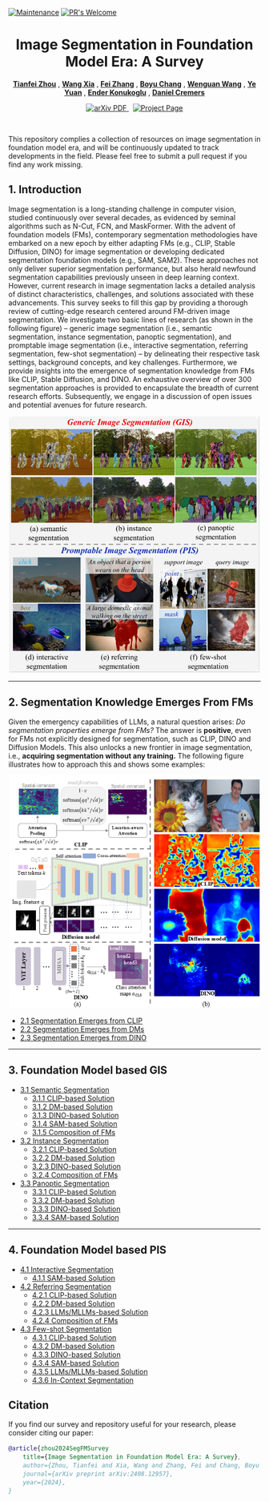 [![Maintenance](https://img.shields.io/badge/Maintained%3F-yes-green.svg)](https://GitHub.com/Naereen/StrapDown.js/graphs/commit-activity)
[![PR's Welcome](https://img.shields.io/badge/PRs-welcome-brightgreen.svg?style=flat)](http://makeapullrequest.com) 

<p align="center">
  <h1 align="center">Image Segmentation in Foundation Model Era: A Survey</h1>
      
  <p align="center">
    <a href="https://www.tfzhou.com/"><strong>Tianfei Zhou</strong></a>
    ,
    <a href=""><strong>Wang Xia</strong></a>
    ,
    <a href=""><strong>Fei Zhang</strong></a>
    ,
    <a href=""><strong> Boyu Chang</strong></a>
              ,
    <a href="https://sites.google.com/view/wenguanwang"><strong>Wenguan Wang</strong></a>
    ,
    <a href=""><strong>Ye Yuan</strong></a>
        ,
    <a href="https://scholar.google.com/citations?user=OeEMrhQAAAAJ&hl=en"><strong>Ender Konukoglu</strong></a>
            ,
    <a href="https://cvg.cit.tum.de/members/cremers"><strong>Daniel Cremers</strong></a>

   </p>
   
  <p align="center">
    <a href='[https://arxiv.org/abs/2107.01153](https://arxiv.org/pdf/2408.12957)'>
      <img src='https://img.shields.io/badge/Paper-PDF-green?style=flat&logo=arXiv&logoColor=green' alt='arXiv PDF'>
    </a>
    <a href='https://github.com/tfzhou/VS-Survey' style='padding-left: 0.5rem;'>
      <img src='https://img.shields.io/badge/Project-Page-blue?style=flat&logo=Google%20chrome&logoColor=blue' alt='Project Page'>
    </a>
  </p>
</p>
<br />


This repository complies a collection of resources on image segmentation in foundation model era, 
and will be  continuously updated to track developments in the field. 
Please feel free to submit a pull request if you find any work missing.

## 1. Introduction
Image segmentation is a long-standing challenge in computer vision, studied continuously over several decades, as
evidenced by seminal algorithms such as N-Cut, FCN, and MaskFormer. With the advent of foundation models (FMs), contemporary
segmentation methodologies have embarked on a new epoch by either adapting FMs (e.g., CLIP, Stable Diffusion, DINO) for image
segmentation or developing dedicated segmentation foundation models (e.g., SAM, SAM2). These approaches not only deliver
superior segmentation performance, but also herald newfound segmentation capabilities previously unseen in deep learning context.
However, current research in image segmentation lacks a detailed analysis of distinct characteristics, challenges, and solutions
associated with these advancements. This survey seeks to fill this gap by providing a thorough review of cutting-edge research
centered around FM-driven image segmentation. We investigate two basic lines of research (as shown in the following figure) – generic image segmentation (i.e.,
semantic segmentation, instance segmentation, panoptic segmentation), and promptable image segmentation (i.e., interactive
segmentation, referring segmentation, few-shot segmentation) – by delineating their respective task settings, background concepts,
and key challenges. Furthermore, we provide insights into the emergence of segmentation knowledge from FMs like CLIP, Stable
Diffusion, and DINO. An exhaustive overview of over 300 segmentation approaches is provided to encapsulate the breadth of current
research efforts. Subsequently, we engage in a discussion of open issues and potential avenues for future research. 

<p align="center">
  <img src="tasks.png" width="500">
</p>

***

## 2. Segmentation Knowledge Emerges From FMs
Given the emergency capabilities of LLMs, a natural question arises: *Do segmentation properties emerge from FMs?* The
 answer is **positive**, even for FMs not explicitly designed for
 segmentation, such as CLIP, DINO and Diffusion Models. This also unlocks a new frontier in image segmentation,
 i.e., **acquiring segmentation without any training.** The following figure illustrates how to approach this and shows some examples:

<p align="center">
  <img src="segmentation emerge.PNG" width="500">
</p>

- [2.1 Segmentation Emerges from CLIP]()
- [2.2 Segmentation Emerges from DMs]()
- [2.3 Segmentation Emerges from DINO]()

***

## 3. Foundation Model based GIS
- [3.1 Semantic Segmentation]()
  - [3.1.1 CLIP-based Solution]()
  - [3.1.2 DM-based Solution]()
  - [3.1.3 DINO-based Solution]()
  - [3.1.4 SAM-based Solution]()
  - [3.1.5 Composition of FMs]()
- [3.2 Instance Segmentation]()
  - [3.2.1 CLIP-based Solution]()
  - [3.2.2 DM-based Solution]()
  - [3.2.3 DINO-based Solution]()
  - [3.2.4 Composition of FMs]()
- [3.3 Panoptic Segmentation]()
  - [3.3.1 CLIP-based Solution]()
  - [3.3.2 DM-based Solution]()
  - [3.3.3 DINO-based Solution]()
  - [3.3.4 SAM-based Solution]()

***

## 4. Foundation Model based PIS
- [4.1 Interactive Segmentation](4-PIS.md#41-interactive-segmentation)
  - [4.1.1 SAM-based Solution](4-PIS.md#411-sam-based-solution)
- [4.2 Referring Segmentation](4-PIS.md#42-referring-segmentation)
  - [4.2.1 CLIP-based Solution](4-PIS.md#421-clip-based-solution)
  - [4.2.2 DM-based Solution](4-PIS.md#422-dm-based-solution)
  - [4.2.3 LLMs/MLLMs-based Solution](4-PIS.md#423-llmsmllms-based-solution)
  - [4.2.4 Composition of FMs](4-PIS.md#424-composition-of-fms)
- [4.3 Few-shot Segmentation](4-PIS.md#43-few-shot-segmentation)
  - [4.3.1 CLIP-based Solution](4-PIS.md#431-clip-based-solution)
  - [4.3.2 DM-based Solution](4-PIS.md#432-dm-based-solution)
  - [4.3.3 DINO-based Solution](4-PIS.md#433-dino-based-solution)
  - [4.3.4 SAM-based Solution](4-PIS.md#434-sam-based-solution)
  - [4.3.5 LLMs/MLLMs-based Solution](4-PIS.md#435-mllms-based-solution)
  - [4.3.6 In-Context Segmentation](4-PIS.md#436-in-context-segmentation)
## Citation

If you find our survey and repository useful for your research, please consider citing our paper:
```bibtex
@article{zhou2024SegFMSurvey
    title={Image Segmentation in Foundation Model Era: A Survey},
    author={Zhou, Tianfei and Xia, Wang and Zhang, Fei and Chang, Boyu and Wang, Wenguan and Yuan, Ye and Konukoglu, Ender and Cremers, Daniel},
    journal={arXiv preprint arXiv:2408.12957},
    year={2024},
}
```
